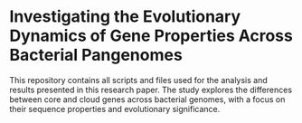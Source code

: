# Investigating the Evolutionary Dynamics of Gene Properties Across Bacterial Pangenomes
This repository contains all scripts and files used for the analysis and results presented in this research paper.
The study explores the differences between core and cloud genes across bacterial genomes, with a focus on their sequence properties and evolutionary significance.
